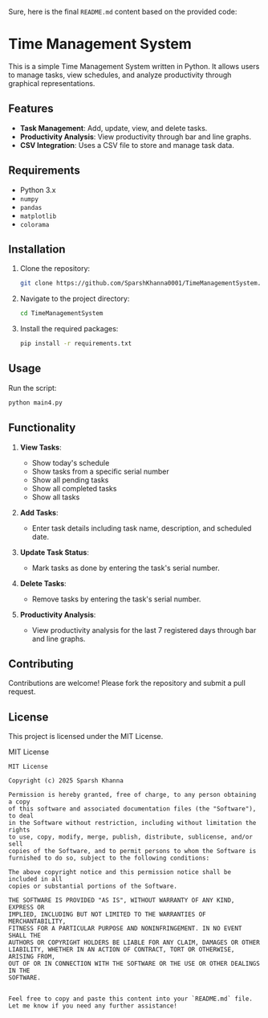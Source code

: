 Sure, here is the final `README.md` content based on the provided code:


# Time Management System

This is a simple Time Management System written in Python. It allows users to manage tasks, view schedules, and analyze productivity through graphical representations.

## Features

- **Task Management**: Add, update, view, and delete tasks.
- **Productivity Analysis**: View productivity through bar and line graphs.
- **CSV Integration**: Uses a CSV file to store and manage task data.

## Requirements

- Python 3.x
- `numpy`
- `pandas`
- `matplotlib`
- `colorama`

## Installation

1. Clone the repository:
    ```bash
    git clone https://github.com/SparshKhanna0001/TimeManagementSystem.git
    ```
2. Navigate to the project directory:
    ```bash
    cd TimeManagementSystem
    ```
3. Install the required packages:
    ```bash
    pip install -r requirements.txt
    ```

## Usage

Run the script:
```bash
python main4.py
```

## Functionality

1. **View Tasks**:
    - Show today's schedule
    - Show tasks from a specific serial number
    - Show all pending tasks
    - Show all completed tasks
    - Show all tasks

2. **Add Tasks**:
    - Enter task details including task name, description, and scheduled date.

3. **Update Task Status**:
    - Mark tasks as done by entering the task's serial number.

4. **Delete Tasks**:
    - Remove tasks by entering the task's serial number.

5. **Productivity Analysis**:
    - View productivity analysis for the last 7 registered days through bar and line graphs.

## Contributing

Contributions are welcome! Please fork the repository and submit a pull request.

## License

This project is licensed under the MIT License.

MIT License

```
MIT License

Copyright (c) 2025 Sparsh Khanna

Permission is hereby granted, free of charge, to any person obtaining a copy
of this software and associated documentation files (the "Software"), to deal
in the Software without restriction, including without limitation the rights
to use, copy, modify, merge, publish, distribute, sublicense, and/or sell
copies of the Software, and to permit persons to whom the Software is
furnished to do so, subject to the following conditions:

The above copyright notice and this permission notice shall be included in all
copies or substantial portions of the Software.

THE SOFTWARE IS PROVIDED "AS IS", WITHOUT WARRANTY OF ANY KIND, EXPRESS OR
IMPLIED, INCLUDING BUT NOT LIMITED TO THE WARRANTIES OF MERCHANTABILITY,
FITNESS FOR A PARTICULAR PURPOSE AND NONINFRINGEMENT. IN NO EVENT SHALL THE
AUTHORS OR COPYRIGHT HOLDERS BE LIABLE FOR ANY CLAIM, DAMAGES OR OTHER
LIABILITY, WHETHER IN AN ACTION OF CONTRACT, TORT OR OTHERWISE, ARISING FROM,
OUT OF OR IN CONNECTION WITH THE SOFTWARE OR THE USE OR OTHER DEALINGS IN THE
SOFTWARE.
```
```

Feel free to copy and paste this content into your `README.md` file. Let me know if you need any further assistance!
